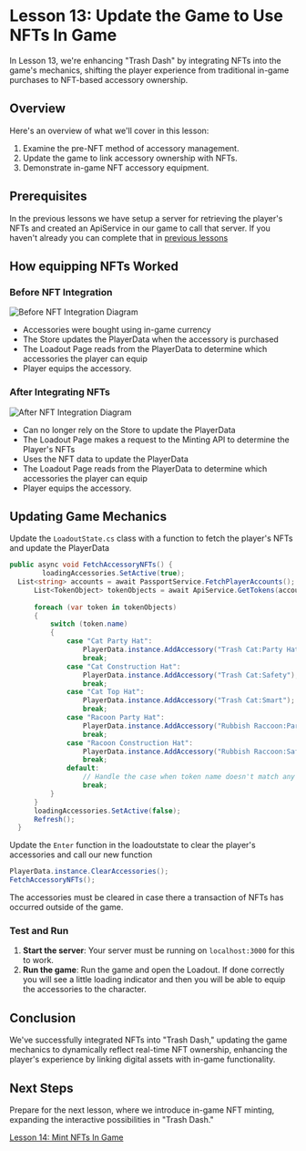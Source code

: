 # Lesson 13: Update the Game to Use NFTs In Game
In Lesson 13, we're enhancing "Trash Dash" by integrating NFTs into the game's mechanics, shifting the player experience from traditional in-game purchases to NFT-based accessory ownership.

## Overview
Here's an overview of what we'll cover in this lesson:
1. Examine the pre-NFT method of accessory management.
2. Update the game to link accessory ownership with NFTs.
3. Demonstrate in-game NFT accessory equipment.

## Prerequisites
In the previous lessons we have setup a server for retrieving the player's NFTs and created an ApiService in our game to call that server. If you haven't already you can complete that in [previous lessons](../12-Display-the-Players-NFTs/README.md)

## How equipping NFTs Worked

### Before NFT Integration
![Before NFT Integration Diagram](./EquipNFTsDiagramOld.png)
- Accessories were bought using in-game currency
- The Store updates the PlayerData when the accessory is purchased
- The Loadout Page reads from the PlayerData to determine which accessories the player can equip
- Player equips the accessory.

### After Integrating NFTs
![After NFT Integration Diagram](./EquipNFTsDiagramNew.png)
- Can no longer rely on the Store to update the PlayerData
- The Loadout Page makes a request to the Minting API to determine the Player's NFTs
- Uses the NFT data to update the PlayerData
- The Loadout Page reads from the PlayerData to determine which accessories the player can equip
- Player equips the accessory.

## Updating Game Mechanics

Update the `LoadoutState.cs` class with a function to fetch the player's NFTs and update the PlayerData

```csharp
public async void FetchAccessoryNFTs() {
        loadingAccessories.SetActive(true);
  List<string> accounts = await PassportService.FetchPlayerAccounts();
      List<TokenObject> tokenObjects = await ApiService.GetTokens(accounts[0]);
      
      foreach (var token in tokenObjects)
      {
          switch (token.name)
          {
              case "Cat Party Hat":
                  PlayerData.instance.AddAccessory("Trash Cat:Party Hat");
                  break;
              case "Cat Construction Hat":
                  PlayerData.instance.AddAccessory("Trash Cat:Safety");
                  break;
              case "Cat Top Hat":
                  PlayerData.instance.AddAccessory("Trash Cat:Smart");
                  break;
              case "Racoon Party Hat":
                  PlayerData.instance.AddAccessory("Rubbish Raccoon:Party Hat");
                  break;
              case "Racoon Construction Hat":
                  PlayerData.instance.AddAccessory("Rubbish Raccoon:Safety");
                  break;
              default:
                  // Handle the case when token name doesn't match any known value
                  break;
          }
      }
      loadingAccessories.SetActive(false);
      Refresh();
  }
```

Update the `Enter` function in the loadoutstate to clear the player's accessories and call our new function

```csharp
PlayerData.instance.ClearAccessories();
FetchAccessoryNFTs();
```
The accessories must be cleared in case there a transaction of NFTs has occurred outside of the game.

### Test and Run
1. **Start the server**: Your server must be running on `localhost:3000` for this to work.
2. **Run the game**: Run the game and open the Loadout. If done correctly you will see a little loading indicator and then you will be able to equip the accessories to the character.

## Conclusion
We've successfully integrated NFTs into "Trash Dash," updating the game mechanics to dynamically reflect real-time NFT ownership, enhancing the player's experience by linking digital assets with in-game functionality.

## Next Steps
Prepare for the next lesson, where we introduce in-game NFT minting, expanding the interactive possibilities in "Trash Dash."

[Lesson 14: Mint NFTs In Game](../14-Mint-NFTs-In-Game/README.md)
